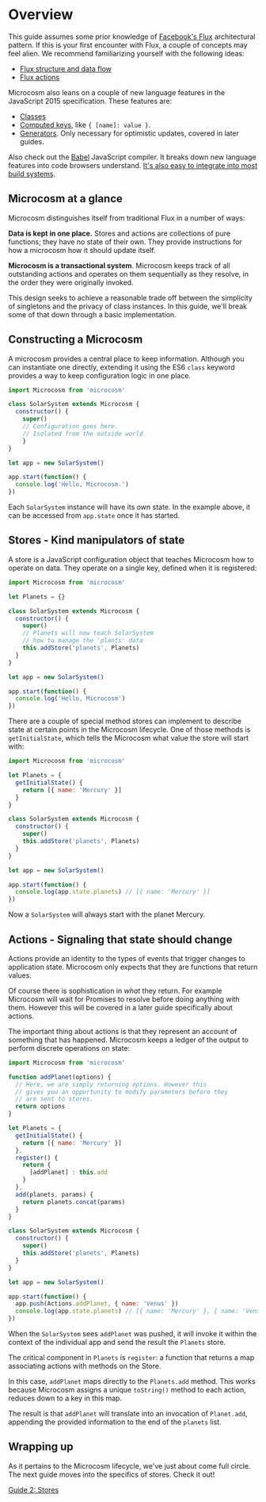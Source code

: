 # Overview

This guide assumes some prior knowledge of [Facebook's Flux](http://facebook.github.io/flux/docs/overview.html#content) architectural pattern. If this is your first encounter with Flux, a couple of concepts may feel alien. We recommend familiarizing yourself with the following ideas:

- [Flux structure and data flow](http://facebook.github.io/flux/docs/overview.html#structure-and-data-flow)
- [Flux actions](http://facebook.github.io/flux/docs/overview.html#actions)

Microcosm also leans on a couple of new language features in the JavaScript 2015 specification. These features are:

- [Classes](http://babeljs.io/docs/learn-es2015/#classes)
- [Computed keys](http://babeljs.io/docs/learn-es2015/#enhanced-object-literals), like `{ [name]: value }`.
- [Generators](http://babeljs.io/docs/learn-es2015/#generators). Only necessary for optimistic updates, covered in later guides.

Also check out the [Babel](http://babeljs.io/) JavaScript compiler. It breaks down new language features into code browsers understand. [It's also easy to integrate into most build systems](http://babeljs.io/docs/setup/).

## Microcosm at a glance

Microcosm distinguishes itself from traditional Flux in a number of ways:

**Data is kept in one place.** Stores and actions are collections of pure functions; they have no state of their own. They provide instructions for how a microcosm how it should update itself.

**Microcosm is a transactional system**. Microcosm keeps track of all outstanding actions and operates on them sequentially as they resolve, in the order they were originally invoked.

This design seeks to achieve a reasonable trade off between the simplicity of singletons and the privacy of class instances. In this guide, we'll break some of that down through a basic implementation.

## Constructing a Microcosm

A microcosm provides a central place to keep information. Although you can instantiate one directly, extending it using the ES6 `class` keyword provides a way to keep configuration logic in one place.

```javascript
import Microcosm from 'microcosm'

class SolarSystem extends Microcosm {
  constructor() {
    super()
    // Configuration goes here.
    // Isolated from the outside world
	}
}

let app = new SolarSystem()

app.start(function() {
  console.log('Hello, Microcosm.')
})
```

Each `SolarSystem` instance will have its own state. In the example above, it can be accessed from `app.state` once it has started.

## Stores - Kind manipulators of state

A store is a JavaScript configuration object that teaches Microcosm how to operate on data. They operate on a single key, defined when it is registered:

```javascript
import Microcosm from 'microcosm'

let Planets = {}

class SolarSystem extends Microcosm {
  constructor() {
    super()
    // Planets will now teach SolarSystem
    // how to manage the 'plants' data
    this.addStore('planets', Planets)
  }
}

let app = new SolarSystem()

app.start(function() {
  console.log('Hello, Microcosm')
})
```

There are a couple of special method stores can implement to describe state at certain points in the Microcosm lifecycle. One of those methods is `getInitialState`, which tells the Microcosm what value the store will start with:

```javascript
import Microcosm from 'microcosm'

let Planets = {
  getInitialState() {
    return [{ name: 'Mercury' }]
  }
}

class SolarSystem extends Microcosm {
  constructor() {
    super()
    this.addStore('planets', Planets)
  }
}

let app = new SolarSystem()

app.start(function() {
  console.log(app.state.planets) // [{ name: 'Mercury' }]
})
```

Now a `SolarSystem` will always start with the planet Mercury.

## Actions - Signaling that state should change

Actions provide an identity to the types of events that trigger changes to application state. Microcosm only expects that they are functions that return values.

Of course there is sophistication in _what_ they return. For example Microcosm will wait for Promises to resolve before doing anything with them. However this will be covered in a later guide specifically about actions.

The important thing about actions is that they represent an account of something that has happened. Microcosm keeps a ledger of the output to perform discrete operations on state:

```javascript
import Microcosm from 'microcosm'

function addPlanet(options) {
  // Here, we are simply returning options. However this
  // gives you an opportunity to modify parameters before they
  // are sent to stores.
  return options
}

let Planets = {
  getInitialState() {
    return [{ name: 'Mercury' }]
  },
  register() {
    return {
      [addPlanet] : this.add
    }
  },
  add(planets, params) {
    return planets.concat(params)
  }
}

class SolarSystem extends Microcosm {
  constructor() {
    super()
    this.addStore('planets', Planets)
  }
}

let app = new SolarSystem()

app.start(function() {
  app.push(Actions.addPlanet, { name: 'Venus' })
  console.log(app.state.planets) // [{ name: 'Mercury' }, { name: 'Venus' }]
})
```

When the `SolarSystem` sees `addPlanet` was pushed, it will invoke it within the context of the individual app and send the result the `Planets` store.

The critical component in `Planets` is `register`: a function that returns a map associating actions with methods on the Store.

In this case, `addPlanet` maps directly to the `Planets.add` method. This works because Microcosm assigns a unique `toString()` method to each action, reduces down to a key in this map.

The result is that `addPlanet` will translate into an invocation of `Planet.add`, appending the provided information to the end of the `planets` list.

## Wrapping up

As it pertains to the Microcosm lifecycle, we've just about come full circle. The next guide moves into the specifics of stores. Check it out!

[Guide 2: Stores](./02-stores.md)
